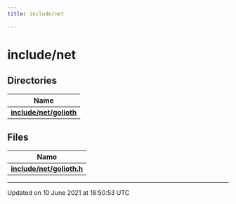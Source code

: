 ```yaml
---
title: include/net

---
```


# include/net

## Directories

| Name           |
| -------------- |
| **[include/net/golioth](Files/dir_05faa2670a2fa3200594c5c8e858d92b.md#dir-include/net/golioth)**  |

## Files

| Name           |
| -------------- |
| **[include/net/golioth.h](Files/net_2golioth_8h.md#file-golioth.h)**  |






-------------------------------

Updated on 10 June 2021 at 18:50:53 UTC

